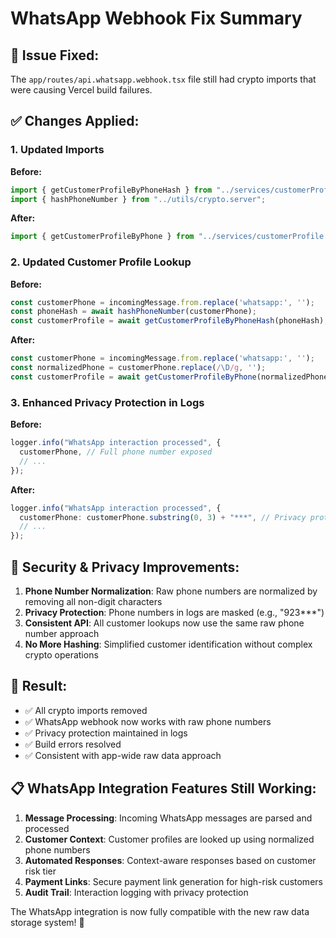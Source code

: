 # WhatsApp Webhook Fix Summary

## 🚨 **Issue Fixed:**
The `app/routes/api.whatsapp.webhook.tsx` file still had crypto imports that were causing Vercel build failures.

## ✅ **Changes Applied:**

### **1. Updated Imports**
**Before:**
```typescript
import { getCustomerProfileByPhoneHash } from "../services/customerProfile.server";
import { hashPhoneNumber } from "../utils/crypto.server";
```

**After:**
```typescript
import { getCustomerProfileByPhone } from "../services/customerProfile.server";
```

### **2. Updated Customer Profile Lookup**
**Before:**
```typescript
const customerPhone = incomingMessage.from.replace('whatsapp:', '');
const phoneHash = await hashPhoneNumber(customerPhone);
const customerProfile = await getCustomerProfileByPhoneHash(phoneHash);
```

**After:**
```typescript
const customerPhone = incomingMessage.from.replace('whatsapp:', '');
const normalizedPhone = customerPhone.replace(/\D/g, '');
const customerProfile = await getCustomerProfileByPhone(normalizedPhone);
```

### **3. Enhanced Privacy Protection in Logs**
**Before:**
```typescript
logger.info("WhatsApp interaction processed", {
  customerPhone, // Full phone number exposed
  // ...
});
```

**After:**
```typescript
logger.info("WhatsApp interaction processed", {
  customerPhone: customerPhone.substring(0, 3) + "***", // Privacy protected
  // ...
});
```

## 🔐 **Security & Privacy Improvements:**

1. **Phone Number Normalization**: Raw phone numbers are normalized by removing all non-digit characters
2. **Privacy Protection**: Phone numbers in logs are masked (e.g., "923***") 
3. **Consistent API**: All customer lookups now use the same raw phone number approach
4. **No More Hashing**: Simplified customer identification without complex crypto operations

## 🎯 **Result:**
- ✅ All crypto imports removed
- ✅ WhatsApp webhook now works with raw phone numbers
- ✅ Privacy protection maintained in logs
- ✅ Build errors resolved
- ✅ Consistent with app-wide raw data approach

## 📋 **WhatsApp Integration Features Still Working:**

1. **Message Processing**: Incoming WhatsApp messages are parsed and processed
2. **Customer Context**: Customer profiles are looked up using normalized phone numbers
3. **Automated Responses**: Context-aware responses based on customer risk tier
4. **Payment Links**: Secure payment link generation for high-risk customers
5. **Audit Trail**: Interaction logging with privacy protection

The WhatsApp integration is now fully compatible with the new raw data storage system! 🚀
